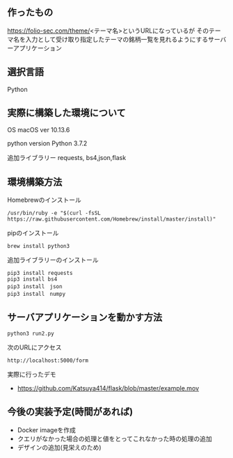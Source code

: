 ## 作ったもの
 https://folio-sec.com/theme/<テーマ名>というURLになっているが
 そのテーマ名を入力として受け取り指定したテーマの銘柄一覧を見れるようにするサーバーアプリケーション

## 選択言語
Python

## 実際に構築した環境について
OS macOS ver 10.13.6

python version Python 3.7.2

追加ライブラリー requests, bs4,json,flask

## 環境構築方法
Homebrewのインストール

```
/usr/bin/ruby -e "$(curl -fsSL https://raw.githubusercontent.com/Homebrew/install/master/install)"
```

pipのインストール
```
brew install python3
```

追加ライブラリーのインストール
```
pip3 install requests
pip3 install bs4
pip3 install　json
pip3 install　numpy
```

## サーバアプリケーションを動かす方法
```
python3 run2.py
```
次のURLにアクセス
```
http://localhost:5000/form
```
実際に行ったデモ
- https://github.com/Katsuya414/flask/blob/master/example.mov

## 今後の実装予定(時間があれば)
- Docker imageを作成
- クエリがなかった場合の処理と値をとってこれなかった時の処理の追加
- デザインの追加(見栄えのため)
